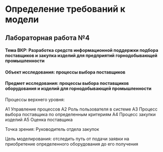 # Определение требований к модели
## Лабораторная работа №4

#### Тема ВКР: Разработка средств информационной поддержки подбора поставщиков и закупка изделий для предприятий горнодобывающей промышленности

#### Объект исследования: процессы выбора поставщиков

#### Предмет исследования: процессы выбора поставщиков оборудования и изделий для горнодобывающей промышленности

Процессы верхнего уровня: 

А1 Управление процессов 
А2 Роль пользователя в системе
А3 Процесс выбора поставщика по определенным критериям 
А4 Процесс закупки изделий 
А5 Оценка поставщика

Точка зрения: Руководитель отдела закупок 

Цель моделирования: отследить путь от подачи заявки на приобретение определенного оборудования до его получения
